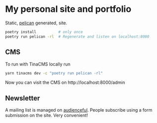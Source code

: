 # My personal site and portfolio

Static, [pelican](https://docs.getpelican.com/en/stable/) generated, site.

```bash
poetry install          # only once
poetry run pelican -rl  # Regenerate and listen on localhost:8000
```

## CMS

To run with TinaCMS locally run

```bash
yarn tinacms dev -c "poetry run pelican -rl"
```

Now you can visit the CMS on http://localhost:8000/admin

## Newsletter

A mailing list is managed on [audienceful](https://www.audienceful.com/). People subscribe using a form submission on the site. Very convenient!
